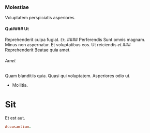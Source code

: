 ### Molestiae
Voluptatem perspiciatis asperiores.
#### Qui#### Ut
Reprehenderit culpa fugiat.
`Et.`#### Perferendis
Sunt omnis magnam.
Minus non aspernatur. Et voluptatibus eos. Ut reiciendis *et.*### Reprehenderit
Beatae quia amet.
###### Amet
Quam blanditiis quia. Quasi qui voluptatem. Asperiores odio ut.
* Mollitia. 
# Sit
Et est aut.
```ruby
Accusantium.
```